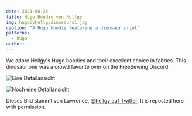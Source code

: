 ```yaml
---
date: 2021-06-25
title: Hugo Hoodie von Hellgy
img: hugobyhellgydinosaurs1.jpg
caption: "A Hugo hoodie featuring a dinosaur print"
patterns:
  - hugo
author:
---
```


We adore Hellgy's Hugo hoodies and their excellent choice in fabrics. This dinosaur one was a crowd favorite over on the FreeSewing Discord.

![Eine Detailansicht](hugobyhellgydinosaurs2.jpg)

![Noch eine Detailansicht](hugobyhellgydinosaurs3.jpg)

<Note>

Dieses Bild stammt von Lawrence, [@hellgy auf Twitter](https://twitter.com/hellgy). It is reposted here with permission.

</Note>
